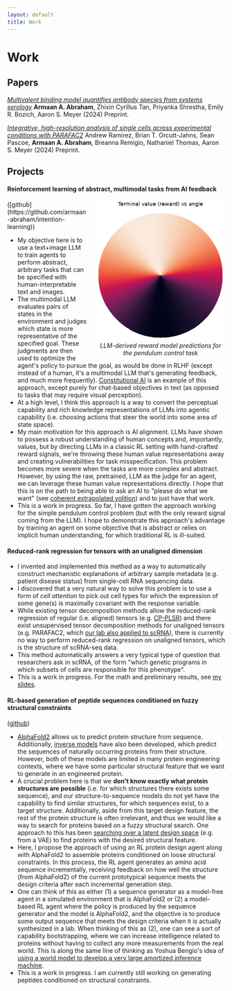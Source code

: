```yaml
---
layout: default
title: Work
---
```


# Work

## Papers

*[Multivalent binding model quantifies antibody species from systems
serology](https://www.biorxiv.org/content/10.1101/2024.07.05.602296v1)* __Armaan A.
Abraham__, Zhixin Cyrillus Tan, Priyanka Shrestha, Emily R. Bozich, Aaron S. Meyer (2024) Preprint.

_[Integrative, high-resolution analysis of single cells across experimental
conditions with
PARAFAC2](https://www.biorxiv.org/content/10.1101/2024.07.29.605698v1)_ Andrew
Ramirez, Brian T. Orcutt-Jahns, Sean Pascoe, __Armaan A. Abraham__, Breanna Remigio,
Nathaniel Thomas, Aaron S. Meyer (2024) Preprint.

## Projects

#### **Reinforcement learning of abstract, multimodal tasks from AI feedback**

<div style="float: right; margin-left: 20px; max-width: 300px">  
<img src="/assets/images/terminal_model.png" alt="Reward model visualization">
<figcaption style="text-align: center; font-style: italic;">LLM-derived reward model predictions for the pendulum control task</figcaption>
</div>
([github](https://github.com/armaan-abraham/intention-learning))

- My objective here is to use a text+image LLM to train agents to perform
abstract, arbitrary tasks that can be specified with human-interpretable text
and images.
- The multimodal LLM evaluates pairs of states in the environment and judges
which state is more representative of the specified goal. These judgments are
then used to optimize the agent's policy to pursue the goal, as would be done in
RLHF (except instead of a human, it's a multimodal LLM that's generating
feedback, and much more frequently). [Constitutional
AI](https://arxiv.org/abs/2212.08073) is an example of this approach, except
purely for chat-based objectives in text (as opposed to tasks that may require
visual perception).
- At a high level, I think this approach is a way to convert the perceptual
capability and rich knowledge representations of LLMs into agentic capability (i.e.
choosing actions that steer the world into some area of state space).
- My main motivation for this approach is AI alignment. LLMs have shown to
possess a robust understanding of human concepts and, importantly, values, but
by directing LLMs in a classic RL setting with hand-crafted reward signals,
we're throwing these human value representations away and creating
vulnerabilities for task misspecification. This problem becomes more severe when
the tasks are more complex and abstract. However, by using the raw, pretrained,
LLM as the judge for an agent, we can leverage these human value representations
directly. I hope that this is on the path to being able to ask an AI to "please
do what we want" (see [coherent extrapolated
volition](https://intelligence.org/files/CEV.pdf)) and to just have that work.
- This is a work in progress. So far, I have gotten the approach working for the
simple pendulum control problem (but with the only reward signal coming from the
LLM). I hope to demonstrate this approach's advantage by training an agent on
some objective that is abstract or relies on implicit human understanding, for
which traditional RL is ill-suited.

#### **Reduced-rank regression for tensors with an unaligned dimension**

- I invented and implemented this method as a way to automatically construct
mechanistic explanations of arbitrary sample metadata (e.g. patient disease
status) from single-cell RNA sequencing data.
- I discovered that a very natural way to solve this problem is to use a form of
*cell attention* to pick out cell types for which the expression of some gene(s) is maximally
covariant with the response variable.
- While existing tensor decomposition methods allow the reduced-rank
regression of regular (i.e. aligned) tensors (e.g.
[CP-PLSR](https://www.semanticscholar.org/paper/Multiway-calibration.-Multilinear-PLS-Bro/5d7a1f4c37d36b804183d4240a304d1539cf5551))
and there exist unsupervised tensor decomposition methods for unaligned
tensors (e.g. PARAFAC2, which [our lab also applied to
scRNA](https://www.biorxiv.org/content/10.1101/2024.07.29.605698v1)), there
is currently no way to perform reduced-rank regression on unaligned tensors,
which is the structure of scRNA-seq data.
- This method automatically answers a very typical type of question that
researchers ask in scRNA, of the form "which genetic programs in which subsets
of cells are responsible for this phenotype".
- This is a work in progress. For the math and preliminary results, see [my
slides](/assets/Armaan_unaligned_tensor_regression_presentation.pptx).

#### **RL-based generation of peptide sequences conditioned on fuzzy structural constraints**
([github](https://github.com/armaan-abraham/Qres))
- [AlphaFold2](https://www.nature.com/articles/s41586-021-03819-2) allows us to
predict protein structure from sequence. Additionally, [inverse
models](https://www.biorxiv.org/content/10.1101/2022.04.10.487779v2) have also
been developed, which predict the sequences of naturally occurring proteins from
their structure. However, both of these models are limited in many protein
engineering contexts, where we have some particular structural feature that we
want to generate in an engineered protein. 
- A crucial problem here is that we __don't know exactly what protein structures
are possible__ (i.e. for which structures there exists some sequence), and our
structure-to-sequence models do not yet have the capability to find similar
structures, for which sequences exist, to a target structure. Additionally,
aside from this target design feature, the rest of the protein structure is often
irrelevant, and thus we would like a way to search for proteins based on a fuzzy
structural search.  One approach to this has been [searching over a latent
design
space](https://journals.plos.org/ploscompbiol/article?id=10.1371/journal.pcbi.1010271)
(e.g. from a VAE) to find proteins with the desired structural feature.
- Here, I propose the approach of using an RL protein design agent along with
AlphaFold2 to assemble proteins conditioned on loose structural constraints. In
this process, the RL agent generates an amino acid sequence incrementally,
receiving feedback on how well the structure (from AlphaFold2) of the current
prototypical sequence meets the design criteria after each incremental
generation step.
- One can think of this as either (1) a sequence generator as a model-free agent
in a simulated environment that is AlphaFold2 or (2) a model-based RL agent
where the policy is produced by the sequence generator and the model is
AlphaFold2, and the objective is to produce some output sequence that meets the
design criteria when it is actually synthesized in a lab. When thinking of this
as (2), one can see a sort of capability bootstrapping, where we can increase
intelligence related to proteins without having to collect any more measurements
from the real world. This is along the same line of thinking as Yoshua Bengio's
idea of [using a world model to develop a very large amortized inference
machine](https://yoshuabengio.org/2023/03/21/scaling-in-the-service-of-reasoning-model-based-ml/).
- This is a work in progress. I am currently still working on generating
peptides conditioned on structural constraints.
